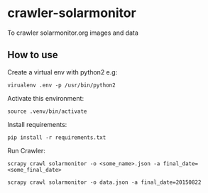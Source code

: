 # crawler-solarmonitor

To crawler solarmonitor.org images and data


## How to use

Create a virtual env with python2 e.g:

    virualenv .env -p /usr/bin/python2


Activate this environment:

    source .venv/bin/activate

Install requirements:

    pip install -r requirements.txt

Run Crawler:

    scrapy crawl solarmonitor -o <some_name>.json -a final_date=<some_final_date>

    scrapy crawl solarmonitor -o data.json -a final_date=20150822
